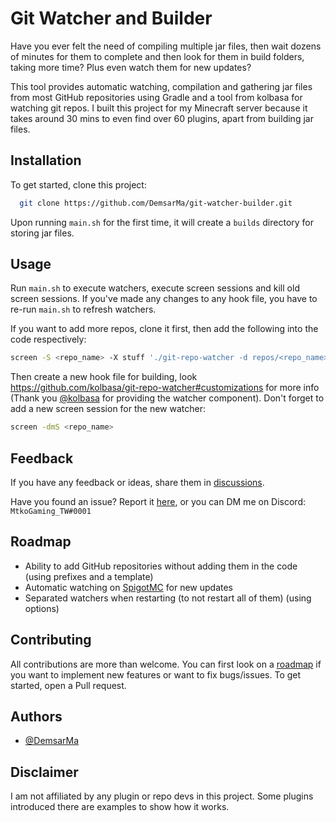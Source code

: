 
# Git Watcher and Builder

Have you ever felt the need of compiling multiple jar files, then wait dozens of minutes for them to complete and then look for them in build folders, taking more time? Plus even watch them for new updates?

This tool provides automatic watching, compilation and gathering jar files from most GitHub repositories using Gradle and a tool from kolbasa for watching git repos. I built this project for my Minecraft server because it takes around 30 mins to even find over 60 plugins, apart from building jar files.




## Installation

To get started, clone this project:

```bash
  git clone https://github.com/DemsarMa/git-watcher-builder.git
```
Upon running `main.sh` for the first time, it will create a `builds` directory for storing jar files.

## Usage

Run `main.sh` to execute watchers, execute screen sessions and kill old screen sessions. If you've made any changes to any hook file, you have to re-run `main.sh` to refresh watchers.

If you want to add more repos, clone it first, then add the following into the code respectively:
```bash
screen -S <repo_name> -X stuff './git-repo-watcher -d repos/<repo_name>" -h repos/hooks/<repo_name>^M'
```

Then create a new hook file for building, look https://github.com/kolbasa/git-repo-watcher#customizations for more info (Thank you [@kolbasa](https://github.com/kolbasa) for providing the watcher component). Don't forget to add a new screen session for the new watcher:

```bash
screen -dmS <repo_name>
```

## Feedback

If you have any feedback or ideas, share them in [discussions](https://github.com/DemsarMa/git-watcher-builder/discussions).

Have you found an issue? Report it [here](https://github.com/DemsarMa/git-watcher-builder/issues), or you can DM me on Discord: `MtkoGaming_TW#0001`


## Roadmap

- Ability to add GitHub repositories without adding them in the code (using prefixes and a template)
- Automatic watching on [SpigotMC](https://spigotmc.org) for new updates
- Separated watchers when restarting (to not restart all of them) (using options)
## Contributing

All contributions are more than welcome. You can first look on a [roadmap](https://github.com/DemsarMa/git-watcher-builder#roadmap) if you want to implement new features or want to fix bugs/issues. To get started, open a Pull request.


## Authors

- [@DemsarMa](https://github.com/DemsarMa)

## Disclaimer

I am not affiliated by any plugin or repo devs in this project.
Some plugins introduced there are examples to show how it works.
